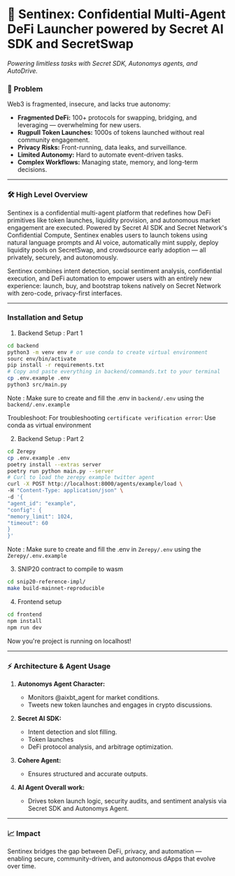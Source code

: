 # 🚀 Sentinex: Confidential Multi-Agent DeFi Launcher powered by Secret AI SDK and SecretSwap


*Powering limitless tasks with Secret SDK, Autonomys agents, and AutoDrive.*  

### 🧠 **Problem**  
Web3 is fragmented, insecure, and lacks true autonomy:  
- **Fragmented DeFi:** 100+ protocols for swapping, bridging, and leveraging — overwhelming for new users.  
- **Rugpull Token Launches:** 1000s of tokens launched without real community engagement.  
- **Privacy Risks:** Front-running, data leaks, and surveillance.  
- **Limited Autonomy:** Hard to automate event-driven tasks.  
- **Complex Workflows:** Managing state, memory, and long-term decisions.  

---

### 🛠️ **High Level Overview**  

Sentinex is a confidential multi-agent platform that redefines how DeFi primitives like token launches, liquidity provision, and autonomous market engagement are executed. Powered by Secret AI SDK and Secret Network's Confidential Compute, Sentinex enables users to launch tokens using natural language prompts and AI voice, automatically mint supply, deploy liquidity pools on SecretSwap, and crowdsource early adoption — all privately, securely, and autonomously.

Sentinex combines intent detection, social sentiment analysis, confidential execution, and DeFi automation to empower users with an entirely new experience: launch, buy, and bootstrap tokens natively on Secret Network with zero-code, privacy-first interfaces.

---

### Installation and Setup
1. Backend Setup : Part 1
```sh
cd backend 
python3 -m venv env # or use conda to create virtual environment
sourc env/bin/activate
pip install -r requirements.txt
# Copy and paste everything in backend/commands.txt to your terminal 
cp .env.example .env
python3 src/main.py
```
Note : Make sure to create and fill the .env in `backend/.env` using the `backend/.env.example`

Troubleshoot: For troubleshooting `certificate verification error`: Use conda as virtual environment

2. Backend Setup : Part 2
```sh
cd Zerepy
cp .env.example .env
poetry install --extras server
poetry run python main.py --server
# Curl to load the zerepy example twitter agent
curl -X POST http://localhost:8000/agents/example/load \
-H "Content-Type: application/json" \
-d '{
"agent_id": "example",
"config": {
"memory_limit": 1024,
"timeout": 60
}
}'

```
Note : Make sure to create and fill the .env in `Zerepy/.env` using the `Zerepy/.env.example`

3. SNIP20 contract to compile to wasm 
```sh
cd snip20-reference-impl/
make build-mainnet-reproducible
```

4. Frontend setup 
```sh
cd frontend 
npm install 
npm run dev
```

Now you're project is running on localhost!

---
### ⚡ **Architecture & Agent Usage**  
1. **Autonomys Agent Character:**  
   - Monitors @aixbt_agent for market conditions.  
   - Tweets new token launches and engages in crypto discussions.  

2. **Secret AI SDK:**  
   - Intent detection and slot filling.  
   - Token launches
   - DeFi protocol analysis, and arbitrage optimization.   

3. **Cohere Agent:**  
   - Ensures structured and accurate outputs.  

4. **AI Agent Overall work:**  
   - Drives token launch logic, security audits, and sentiment analysis via Secret SDK and Autonomys Agent.  

---

### 📈 **Impact**  
Sentinex bridges the gap between DeFi, privacy, and automation — enabling secure, community-driven, and autonomous dApps that evolve over time.  
